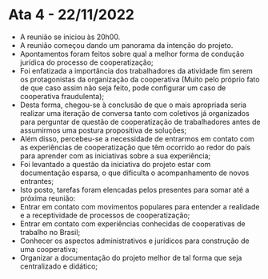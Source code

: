 # Ata 4 - 22/11/2022

- A reunião se iniciou às 20h00.
- A reunião começou dando um panorama da intenção do projeto.
- Apontamentos foram feitos sobre qual a melhor forma de condução jurídica do processo de cooperatização;
- Foi enfatizada a importância dos trabalhadores da atividade fim serem os protagonistas da organização da cooperativa (Muito pelo próprio fato de que caso assim não seja feito, pode configurar um caso de cooperativa fraudulenta);
- Desta forma, chegou-se à conclusão de que o mais apropriada seria realizar uma iteração de conversa tanto com coletivos já organizados para perguntar de questão de cooperatização de trabalhadores antes de assumirmos uma postura propositiva de soluções;
- Além disso, percebeu-se a necessidade de entrarmos em contato com as experiências de cooperatização que têm ocorrido ao redor do país para aprender com as iniciativas sobre a sua experiência;
- Foi levantado a questão da iniciativa do projeto estar com documentação esparsa, o que dificulta o acompanhamento de novos entrantes;
- Isto posto, tarefas foram elencadas pelos presentes para somar até a próxima reunião:
- Entrar em contato com movimentos populares para entender a realidade e a receptividade de processos de cooperatização;
- Entrar em contato com experiências conhecidas de cooperativas de trabalho no Brasil;
- Conhecer os aspectos administrativos e jurídicos para construção de uma cooperativa;
- Organizar a documentação do projeto melhor de tal forma que seja centralizado e didático;

